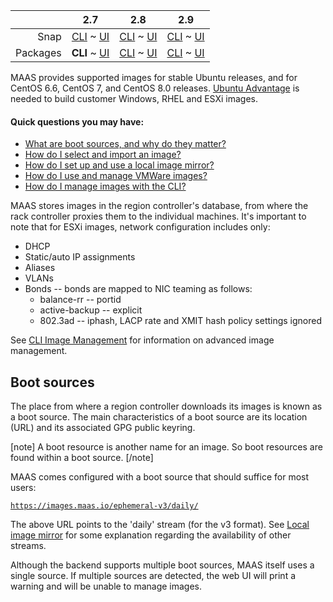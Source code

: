 ||2.7|2.8|2.9|
|-----:|:-----:|:-----:|:-----:|
|Snap|[CLI](/t/images-snap-2-7-cli/2694) ~ [UI](/t/images-snap-2-7-ui/2695)|[CLI](/t/images-snap-2-8-cli/2696) ~ [UI](/t/images-snap-2-8-ui/2697)|[CLI](/t/images-snap-2-9-cli/2698) ~ [UI](/t/images-snap-2-9-ui/2699)|
|Packages|**CLI** ~ [UI](/t/images-deb-2-7-ui/2701)|[CLI](/t/images-deb-2-8-cli/2702) ~ [UI](/t/images-deb-2-8-ui/2703)|[CLI](/t/images-deb-2-9-cli/2704) ~ [UI](/t/images-deb-2-9-ui/2705)|

<!-- deb-2-7-ui
||2.7|2.8|2.9|
|-----:|:-----:|:-----:|:-----:|
|Snap|[CLI](/t/images-snap-2-7-cli/2694) ~ [UI](/t/images-snap-2-7-ui/2695)|[CLI](/t/images-snap-2-8-cli/2696) ~ [UI](/t/images-snap-2-8-ui/2697)|[CLI](/t/images-snap-2-9-cli/2698) ~ [UI](/t/images-snap-2-9-ui/2699)|
|Packages|[CLI](/t/images-deb-2-7-cli/2700) ~ **UI**|[CLI](/t/images-deb-2-8-cli/2702) ~ [UI](/t/images-deb-2-8-ui/2703)|[CLI](/t/images-deb-2-9-cli/2704) ~ [UI](/t/images-deb-2-9-ui/2705)|
 deb-2-7-ui -->

<!-- deb-2-8-cli
||2.7|2.8|2.9|
|-----:|:-----:|:-----:|:-----:|
|Snap|[CLI](/t/images-snap-2-7-cli/2694) ~ [UI](/t/images-snap-2-7-ui/2695)|[CLI](/t/images-snap-2-8-cli/2696) ~ [UI](/t/images-snap-2-8-ui/2697)|[CLI](/t/images-snap-2-9-cli/2698) ~ [UI](/t/images-snap-2-9-ui/2699)|
|Packages|[CLI](/t/images-deb-2-7-cli/2700) ~ [UI](/t/images-deb-2-7-ui/2701)||**CLI** ~ [UI](/t/images-deb-2-8-ui/2703)|[CLI](/t/images-deb-2-9-cli/2704) ~ [UI](/t/images-deb-2-9-ui/2705)|
 deb-2-8-cli -->

<!-- deb-2-8-ui
||2.7|2.8|2.9|
|-----:|:-----:|:-----:|:-----:|
|Snap|[CLI](/t/images-snap-2-7-cli/2694) ~ [UI](/t/images-snap-2-7-ui/2695)|[CLI](/t/images-snap-2-8-cli/2696) ~ [UI](/t/images-snap-2-8-ui/2697)|[CLI](/t/images-snap-2-9-cli/2698) ~ [UI](/t/images-snap-2-9-ui/2699)|
|Packages|[CLI](/t/images-deb-2-7-cli/2700) ~ [UI](/t/images-deb-2-7-ui/2701)|[CLI](/t/images-deb-2-8-cli/2702) ~ **UI**|[CLI](/t/images-deb-2-9-cli/2704) ~ [UI](/t/images-deb-2-9-ui/2705)|
 deb-2-8-ui -->

<!-- deb-2-9-cli
||2.7|2.8|2.9|
|-----:|:-----:|:-----:|:-----:|
|Snap|[CLI](/t/images-snap-2-7-cli/2694) ~ [UI](/t/images-snap-2-7-ui/2695)|[CLI](/t/images-snap-2-8-cli/2696) ~ [UI](/t/images-snap-2-8-ui/2697)|[CLI](/t/images-snap-2-9-cli/2698) ~ [UI](/t/images-snap-2-9-ui/2699)|
|Packages|[CLI](/t/images-deb-2-7-cli/2700) ~ [UI](/t/images-deb-2-7-ui/2701)|[CLI](/t/images-deb-2-8-cli/2702) ~ [UI](/t/images-deb-2-8-ui/2703)||**CLI** ~ [UI](/t/images-deb-2-9-ui/2705)|
 deb-2-9-cli -->

<!-- deb-2-9-ui
||2.7|2.8|2.9|
|-----:|:-----:|:-----:|:-----:|
|Snap|[CLI](/t/images-snap-2-7-cli/2694) ~ [UI](/t/images-snap-2-7-ui/2695)|[CLI](/t/images-snap-2-8-cli/2696) ~ [UI](/t/images-snap-2-8-ui/2697)|[CLI](/t/images-snap-2-9-cli/2698) ~ [UI](/t/images-snap-2-9-ui/2699)|
|Packages|[CLI](/t/images-deb-2-7-cli/2700) ~ [UI](/t/images-deb-2-7-ui/2701)|[CLI](/t/images-deb-2-8-cli/2702) ~ [UI](/t/images-deb-2-8-ui/2703)|[CLI](/t/images-deb-2-9-cli/2704) ~ **UI**|
 deb-2-9-ui -->

<!-- snap-2-7-cli
||2.7|2.8|2.9|
|-----:|:-----:|:-----:|:-----:|
|Snap|**CLI** ~ [UI](/t/images-snap-2-7-ui/2695)|[CLI](/t/images-snap-2-8-cli/2696) ~ [UI](/t/images-snap-2-8-ui/2697)|[CLI](/t/images-snap-2-9-cli/2698) ~ [UI](/t/images-snap-2-9-ui/2699)|
|Packages|[CLI](/t/images-deb-2-7-cli/2700) ~ [UI](/t/images-deb-2-7-ui/2701)|[CLI](/t/images-deb-2-8-cli/2702) ~ [UI](/t/images-deb-2-8-ui/2703)|[CLI](/t/images-deb-2-9-cli/2704) ~ [UI](/t/images-deb-2-9-ui/2705)|
 snap-2-7-cli -->

<!-- snap-2-7-ui
||2.7|2.8|2.9|
|-----:|:-----:|:-----:|:-----:|
|Snap|[CLI](/t/images-snap-2-7-cli/2694) ~ **UI**|[CLI](/t/images-snap-2-8-cli/2696) ~ [UI](/t/images-snap-2-8-ui/2697)|[CLI](/t/images-snap-2-9-cli/2698) ~ [UI](/t/images-snap-2-9-ui/2699)|
|Packages|[CLI](/t/images-deb-2-7-cli/2700) ~ [UI](/t/images-deb-2-7-ui/2701)|[CLI](/t/images-deb-2-8-cli/2702) ~ [UI](/t/images-deb-2-8-ui/2703)|[CLI](/t/images-deb-2-9-cli/2704) ~ [UI](/t/images-deb-2-9-ui/2705)|
 snap-2-7-ui -->

<!-- snap-2-8-cli
||2.7|2.8|2.9|
|-----:|:-----:|:-----:|:-----:|
|Snap|[CLI](/t/images-snap-2-7-cli/2694) ~ [UI](/t/images-snap-2-7-ui/2695)||**CLI** ~ [UI](/t/images-snap-2-8-ui/2697)|[CLI](/t/images-snap-2-9-cli/2698) ~ [UI](/t/images-snap-2-9-ui/2699)|
|Packages|[CLI](/t/images-deb-2-7-cli/2700) ~ [UI](/t/images-deb-2-7-ui/2701)|[CLI](/t/images-deb-2-8-cli/2702) ~ [UI](/t/images-deb-2-8-ui/2703)|[CLI](/t/images-deb-2-9-cli/2704) ~ [UI](/t/images-deb-2-9-ui/2705)|
 snap-2-8-cli -->

<!-- snap-2-8-ui
||2.7|2.8|2.9|
|-----:|:-----:|:-----:|:-----:|
|Snap|[CLI](/t/images-snap-2-7-cli/2694) ~ [UI](/t/images-snap-2-7-ui/2695)|[CLI](/t/images-snap-2-8-cli/2696) ~ **UI**|[CLI](/t/images-snap-2-9-cli/2698) ~ [UI](/t/images-snap-2-9-ui/2699)|
|Packages|[CLI](/t/images-deb-2-7-cli/2700) ~ [UI](/t/images-deb-2-7-ui/2701)|[CLI](/t/images-deb-2-8-cli/2702) ~ [UI](/t/images-deb-2-8-ui/2703)|[CLI](/t/images-deb-2-9-cli/2704) ~ [UI](/t/images-deb-2-9-ui/2705)|
 snap-2-8-ui -->

<!-- snap-2-9-cli
||2.7|2.8|2.9|
|-----:|:-----:|:-----:|:-----:|
|Snap|[CLI](/t/images-snap-2-7-cli/2694) ~ [UI](/t/images-snap-2-7-ui/2695)|[CLI](/t/images-snap-2-8-cli/2696) ~ [UI](/t/images-snap-2-8-ui/2697)||**CLI** ~ [UI](/t/images-snap-2-9-ui/2699)|
|Packages|[CLI](/t/images-deb-2-7-cli/2700) ~ [UI](/t/images-deb-2-7-ui/2701)|[CLI](/t/images-deb-2-8-cli/2702) ~ [UI](/t/images-deb-2-8-ui/2703)|[CLI](/t/images-deb-2-9-cli/2704) ~ [UI](/t/images-deb-2-9-ui/2705)|
 snap-2-9-cli -->

<!-- snap-2-9-ui
||2.7|2.8|2.9|
|-----:|:-----:|:-----:|:-----:|
|Snap|[CLI](/t/images-snap-2-7-cli/2694) ~ [UI](/t/images-snap-2-7-ui/2695)|[CLI](/t/images-snap-2-8-cli/2696) ~ [UI](/t/images-snap-2-8-ui/2697)|[CLI](/t/images-snap-2-9-cli/2698) ~ **UI**|
|Packages|[CLI](/t/images-deb-2-7-cli/2700) ~ [UI](/t/images-deb-2-7-ui/2701)|[CLI](/t/images-deb-2-8-cli/2702) ~ [UI](/t/images-deb-2-8-ui/2703)|[CLI](/t/images-deb-2-9-cli/2704) ~ [UI](/t/images-deb-2-9-ui/2705)|
 snap-2-9-ui -->

MAAS provides supported images for stable Ubuntu releases, and for CentOS 6.6, CentOS 7, and CentOS 8.0 releases.  [Ubuntu Advantage](https://www.ubuntu.com/support) is needed to build customer Windows, RHEL and ESXi images.

#### Quick questions you may have:

* [What are boot sources, and why do they matter?](/t/images/754#heading--boot-sources)
* [How do I select and import an image?](/t/select-and-import-images/751)
* [How do I set up and use a local image mirror?](/t/local-image-mirror/752)
* [How do I use and manage VMWare images?](/t/vmware-images/753)
* [How do I manage images with the CLI?](/t/cli-image-management/797)

MAAS stores images in the region controller's database, from where the rack controller proxies them to the individual machines.  It's important to note that for ESXi images, network configuration includes only:

-   DHCP
-   Static/auto IP assignments
-   Aliases
-   VLANs
-   Bonds -- bonds are mapped to NIC teaming as follows:
    -   balance-rr -- portid
    -   active-backup -- explicit
    -   802.3ad -- iphash, LACP rate and XMIT hash policy settings ignored

See [CLI Image Management](/t/cli-image-management/797) for information on advanced image management.

<h2 id="heading--boot-sources">Boot sources</h2>

The place from where a region controller downloads its images is known as a boot source. The main characteristics of a boot source are its location (URL) and its associated GPG public keyring.

[note]
A boot resource is another name for an image. So boot resources are found within a boot source.
[/note]

MAAS comes configured with a boot source that should suffice for most users:

[`https://images.maas.io/ephemeral-v3/daily/`](https://images.maas.io/ephemeral-v3/daily/)

The above URL points to the 'daily' stream (for the v3 format). See [Local image mirror](/t/local-image-mirror/752) for some explanation regarding the availability of other streams.

Although the backend supports multiple boot sources, MAAS itself uses a single source. If multiple sources are detected, the web UI will print a warning and will be unable to manage images.

<!-- LINKS -->